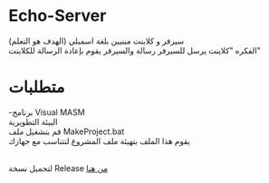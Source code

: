 # Echo-Server
سيرفر و كلاينت مبنيين بلغة اسمبلي (الهدف هو التعلم)\
الفكره "كلاينت يرسل للسيرفر رسالة والسيرفر يقوم بإعادة الرسالة للكلاينت"

# متطلبات
-برنامج Visual MASM 
\
البيئة التطويرية\
قم بتشغيل ملف MakeProject.bat\
يقوم هذا الملف بتهيئة ملف المشروع لتتناسب مع جهازك

\
لتحميل نسخة Release <a href="https://github.com/justalghamdi/Echo-Server/releases/tag/Release">من هنا</a>

